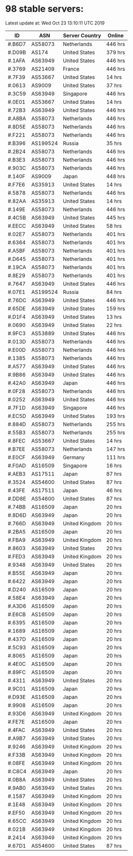 # 98 stable servers:

Latest update at: Wed Oct 23 13:10:11 UTC 2019

| ID | ASN | Server Country | Online |
| -- | --- | -------------- | ------ |
| #.B6D7 | AS58073 | Netherlands | 446 hrs |
| #.D09B | AS174 | United States | 379 hrs |
| #.1AFA | AS63949 | United States | 446 hrs |
| #.3769 | AS21409 | France | 446 hrs |
| #.7F39 | AS53667 | United States | 14 hrs |
| #.0613 | AS9009 | United States | 37 hrs |
| #.3C59 | AS63949 | Singapore | 446 hrs |
| #.0E01 | AS53667 | United States | 14 hrs |
| #.72B3 | AS63949 | United States | 446 hrs |
| #.A8BA | AS58073 | Netherlands | 446 hrs |
| #.8D5E | AS58073 | Netherlands | 446 hrs |
| #.F221 | AS58073 | Netherlands | 446 hrs |
| #.B396 | AS199524 | Russia | 35 hrs |
| #.2B24 | AS58073 | Netherlands | 446 hrs |
| #.B3E3 | AS58073 | Netherlands | 446 hrs |
| #.903C | AS58073 | Netherlands | 446 hrs |
| #.140F | AS9009 | Japan | 448 hrs |
| #.F7E6 | AS35913 | United States | 14 hrs |
| #.5878 | AS58073 | Netherlands | 446 hrs |
| #.82AA | AS35913 | United States | 14 hrs |
| #.149E | AS58073 | Netherlands | 446 hrs |
| #.4C5B | AS63949 | United States | 445 hrs |
| #.EECC | AS63949 | United States | 58 hrs |
| #.02E7 | AS58073 | Netherlands | 401 hrs |
| #.6364 | AS58073 | Netherlands | 401 hrs |
| #.A5BF | AS58073 | Netherlands | 401 hrs |
| #.D645 | AS58073 | Netherlands | 401 hrs |
| #.19CA | AS58073 | Netherlands | 401 hrs |
| #.8E29 | AS58073 | Netherlands | 401 hrs |
| #.7647 | AS63949 | United States | 446 hrs |
| #.07E1 | AS199524 | Russia | 84 hrs |
| #.76DC | AS63949 | United States | 446 hrs |
| #.65DE | AS63949 | United States | 159 hrs |
| #.D1F4 | AS63949 | United States | 13 hrs |
| #.0690 | AS63949 | United States | 22 hrs |
| #.9FC3 | AS53889 | United States | 446 hrs |
| #.013D | AS58073 | Netherlands | 446 hrs |
| #.E00D | AS58073 | Netherlands | 446 hrs |
| #.1385 | AS58073 | Netherlands | 446 hrs |
| #.A577 | AS63949 | United States | 446 hrs |
| #.9B86 | AS63949 | United States | 446 hrs |
| #.42A0 | AS63949 | Japan | 446 hrs |
| #.0F28 | AS58073 | Netherlands | 446 hrs |
| #.0252 | AS63949 | United States | 446 hrs |
| #.7F1D | AS63949 | Singapore | 446 hrs |
| #.EC5D | AS63949 | United States | 193 hrs |
| #.884D | AS58073 | Netherlands | 255 hrs |
| #.55B3 | AS58073 | Netherlands | 255 hrs |
| #.8FEC | AS53667 | United States | 14 hrs |
| #.B7EE | AS58073 | Netherlands | 147 hrs |
| #.E0CF | AS63949 | Germany | 111 hrs |
| #.F0AD | AS16509 | Singapore | 16 hrs |
| #.AEB3 | AS17511 | Japan | 87 hrs |
| #.3524 | AS54600 | United States | 87 hrs |
| #.43FE | AS17511 | Japan | 46 hrs |
| #.DD8E | AS54600 | United States | 87 hrs |
| #.74BB | AS16509 | Japan | 20 hrs |
| #.8D6D | AS63949 | Japan | 20 hrs |
| #.766D | AS63949 | United Kingdom | 20 hrs |
| #.2BA5 | AS16509 | Japan | 20 hrs |
| #.FBA9 | AS63949 | United Kingdom | 20 hrs |
| #.8603 | AS63949 | United States | 20 hrs |
| #.FED3 | AS63949 | United Kingdom | 20 hrs |
| #.9348 | AS63949 | United States | 20 hrs |
| #.B55E | AS63949 | Japan | 20 hrs |
| #.6422 | AS63949 | Japan | 20 hrs |
| #.D240 | AS16509 | Japan | 20 hrs |
| #.58E4 | AS63949 | Japan | 20 hrs |
| #.A3D6 | AS16509 | Japan | 20 hrs |
| #.E6CB | AS16509 | Japan | 20 hrs |
| #.6395 | AS16509 | Japan | 20 hrs |
| #.1689 | AS16509 | Japan | 20 hrs |
| #.437D | AS16509 | Japan | 20 hrs |
| #.5C93 | AS16509 | Japan | 20 hrs |
| #.8065 | AS16509 | Japan | 20 hrs |
| #.4E0C | AS16509 | Japan | 20 hrs |
| #.89FC | AS16509 | Japan | 20 hrs |
| #.4311 | AS63949 | United States | 20 hrs |
| #.9C01 | AS16509 | Japan | 20 hrs |
| #.D93E | AS16509 | Japan | 20 hrs |
| #.9908 | AS16509 | Japan | 20 hrs |
| #.93D6 | AS63949 | United Kingdom | 20 hrs |
| #.FE7E | AS16509 | Japan | 20 hrs |
| #.4FAC | AS63949 | United States | 20 hrs |
| #.A9B7 | AS63949 | United States | 20 hrs |
| #.9246 | AS63949 | United Kingdom | 20 hrs |
| #.F33B | AS63949 | United Kingdom | 20 hrs |
| #.08FE | AS63949 | United Kingdom | 20 hrs |
| #.C8C4 | AS63949 | Japan | 20 hrs |
| #.0B8A | AS63949 | United States | 20 hrs |
| #.9AB0 | AS63949 | United States | 20 hrs |
| #.1587 | AS63949 | United Kingdom | 20 hrs |
| #.1E48 | AS63949 | United Kingdom | 20 hrs |
| #.EF50 | AS63949 | United Kingdom | 20 hrs |
| #.65CC | AS63949 | United Kingdom | 20 hrs |
| #.021B | AS63949 | United Kingdom | 20 hrs |
| #.2414 | AS63949 | United Kingdom | 20 hrs |
| #.67D1 | AS54600 | United States | 87 hrs |

